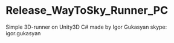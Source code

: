 # Release_WayToSky_Runner_PC
Simple 3D-runner on Unity3D C#
made by Igor Gukasyan
skype: igor.gukasyan
